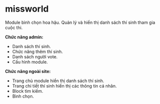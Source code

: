 # missworld
Module bình chọn hoa hậu. Quản lý và hiển thị danh sách thí sinh tham gia cuộc thi.

**Chức năng admin:**

- Danh sách thí sinh.
- Chức năng thêm thí sinh.
- Danh sách người vote.
- Cấu hình module.

**Chức năng ngoài site:**

- Trang chủ module hiển thị danh sách thí sinh.
- Trang chi tiết thí sinh hiển thị các thông tin cá nhân.
- Block tìm kiếm.
- Bình chọn.
